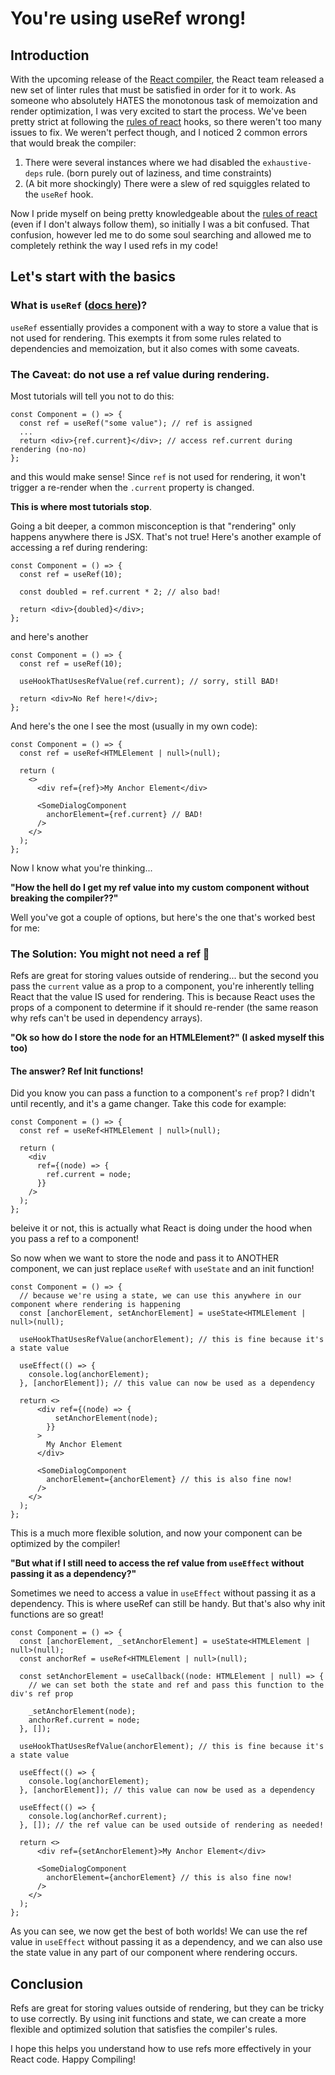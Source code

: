 # You're using useRef wrong!

## Introduction

With the upcoming release of the [React compiler](https://react.dev/learn/react-compiler), the React team released a new set of linter rules that must be satisfied in order for it to work.
As someone who absolutely HATES the monotonous task of memoization and render optimization, I was very excited to start the process.
We've been pretty strict at following the [rules of react](https://react.dev/reference/rules) hooks, so there weren't too many issues to fix.
We weren't perfect though, and I noticed 2 common errors that would break the compiler:

1. There were several instances where we had disabled the `exhaustive-deps` rule. (born purely out of laziness, and time constraints)
2. (A bit more shockingly) There were a slew of red squiggles related to the `useRef` hook.

Now I pride myself on being pretty knowledgeable about the [rules of react](https://react.dev/reference/rules) (even if I don't always follow them), so initially I was a bit confused. That confusion, however led me to do some soul searching and allowed me to completely rethink the way I used refs in my code!

## Let's start with the basics

### What is `useRef` ([docs here](https://react.dev/reference/react/useRef))?

`useRef` essentially provides a component with a way to store a value that is not used for rendering.
This exempts it from some rules related to dependencies and memoization, but it also comes with some caveats.

### The Caveat: do not use a ref value during rendering.

Most tutorials will tell you not to do this:

```tsx
const Component = () => {
  const ref = useRef("some value"); // ref is assigned
  ...
  return <div>{ref.current}</div>; // access ref.current during rendering (no-no)
};
```

and this would make sense! Since `ref` is not used for rendering, it won't trigger a re-render when the `.current` property is changed.

**This is where most tutorials stop**.

Going a bit deeper, a common misconception is that "rendering" only happens anywhere there is JSX. That's not true! Here's another example of accessing a ref during rendering:

```tsx
const Component = () => {
  const ref = useRef(10);

  const doubled = ref.current * 2; // also bad!

  return <div>{doubled}</div>;
};
```

and here's another

```tsx
const Component = () => {
  const ref = useRef(10);

  useHookThatUsesRefValue(ref.current); // sorry, still BAD!

  return <div>No Ref here!</div>;
};
```

And here's the one I see the most (usually in my own code):

```tsx
const Component = () => {
  const ref = useRef<HTMLElement | null>(null);

  return (
    <>
      <div ref={ref}>My Anchor Element</div>

      <SomeDialogComponent
        anchorElement={ref.current} // BAD!
      />
    </>
  );
};
```

Now I know what you're thinking...

**"How the hell do I get my ref value into my custom component without breaking the compiler??"**

Well you've got a couple of options, but here's the one that's worked best for me:

### The Solution: You might not need a ref 🤯

Refs are great for storing values outside of rendering... but the second you pass the `current` value as a prop to a component, you're inherently telling React that the value IS used for rendering. This is because React uses the props of a component to determine if it should re-render (the same reason why refs can't be used in dependency arrays).

**"Ok so how do I store the node for an HTMLElement?" (I asked myself this too)**

#### The answer? Ref Init functions!

Did you know you can pass a function to a component's `ref` prop? I didn't until recently, and it's a game changer. Take this code for example:

```tsx
const Component = () => {
  const ref = useRef<HTMLElement | null>(null);

  return (
    <div
      ref={(node) => {
        ref.current = node;
      }}
    />
  );
};
```

beleive it or not, this is actually what React is doing under the hood when you pass a ref to a component!

So now when we want to store the node and pass it to ANOTHER component, we can just replace `useRef` with `useState` and an init function!

```tsx
const Component = () => {
  // because we're using a state, we can use this anywhere in our component where rendering is happening
  const [anchorElement, setAnchorElement] = useState<HTMLElement | null>(null);

  useHookThatUsesRefValue(anchorElement); // this is fine because it's a state value

  useEffect(() => {
    console.log(anchorElement);
  }, [anchorElement]); // this value can now be used as a dependency

  return <>
      <div ref={(node) => {
          setAnchorElement(node);
        }}
      >
        My Anchor Element
      </div>

      <SomeDialogComponent
        anchorElement={anchorElement} // this is also fine now!
      />
    </>
  );
};
```

This is a much more flexible solution, and now your component can be optimized by the compiler!

**"But what if I still need to access the ref value from `useEffect` without passing it as a dependency?"**

Sometimes we need to access a value in `useEffect` without passing it as a dependency. This is where useRef can still be handy. But that's also why init functions are so great!

```tsx
const Component = () => {
  const [anchorElement, _setAnchorElement] = useState<HTMLElement | null>(null);
  const anchorRef = useRef<HTMLElement | null>(null);

  const setAnchorElement = useCallback((node: HTMLElement | null) => {
    // we can set both the state and ref and pass this function to the div's ref prop

    _setAnchorElement(node);
    anchorRef.current = node;
  }, []);

  useHookThatUsesRefValue(anchorElement); // this is fine because it's a state value

  useEffect(() => {
    console.log(anchorElement);
  }, [anchorElement]); // this value can now be used as a dependency

  useEffect(() => {
    console.log(anchorRef.current);
  }, []); // the ref value can be used outside of rendering as needed!

  return <>
      <div ref={setAnchorElement}>My Anchor Element</div>

      <SomeDialogComponent
        anchorElement={anchorElement} // this is also fine now!
      />
    </>
  );
};
```

As you can see, we now get the best of both worlds! We can use the ref value in `useEffect` without passing it as a dependency, and we can also use the state value in any part of our component where rendering occurs.

## Conclusion

Refs are great for storing values outside of rendering, but they can be tricky to use correctly.
By using init functions and state, we can create a more flexible and optimized solution that satisfies the compiler's rules.

I hope this helps you understand how to use refs more effectively in your React code. Happy Compiling!
